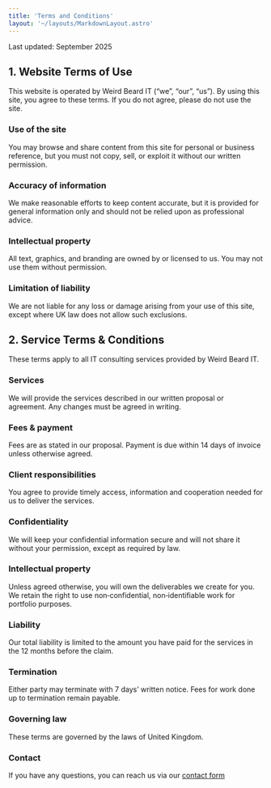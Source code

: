 ```yaml
---
title: 'Terms and Conditions'
layout: '~/layouts/MarkdownLayout.astro'
---
```


Last updated: September 2025

## 1. Website Terms of Use

This website is operated by Weird Beard IT (“we”, “our”, “us”). By using this site, you agree to these terms. If you do not agree, please do not use the site.

### Use of the site

You may browse and share content from this site for personal or business reference, but you must not copy, sell, or exploit it without our written permission.

### Accuracy of information

We make reasonable efforts to keep content accurate, but it is provided for general information only and should not be relied upon as professional advice.

### Intellectual property

All text, graphics, and branding are owned by or licensed to us. You may not use them without permission.

### Limitation of liability

We are not liable for any loss or damage arising from your use of this site, except where UK law does not allow such exclusions.

## 2. Service Terms & Conditions

These terms apply to all IT consulting services provided by Weird Beard IT.

### Services

We will provide the services described in our written proposal or agreement. Any changes must be agreed in writing.

### Fees & payment

Fees are as stated in our proposal. Payment is due within 14 days of invoice unless otherwise agreed.

### Client responsibilities

You agree to provide timely access, information and cooperation needed for us to deliver the services.

### Confidentiality

We will keep your confidential information secure and will not share it without your permission, except as required by law.

### Intellectual property

Unless agreed otherwise, you will own the deliverables we create for you. We retain the right to use non‑confidential, non‑identifiable work for portfolio purposes.

### Liability

Our total liability is limited to the amount you have paid for the services in the 12 months before the claim.

### Termination

Either party may terminate with 7 days’ written notice. Fees for work done up to termination remain payable.

### Governing law

These terms are governed by the laws of United Kingdom.

### Contact

If you have any questions, you can reach us via our [contact form](/#contact)
